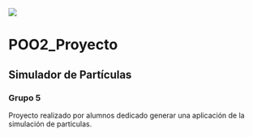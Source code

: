 ![](https://user-images.githubusercontent.com/39810145/99730583-b0808c00-2a8a-11eb-85a2-fe57f52d6533.jpg)

# POO2_Proyecto
## Simulador de Partículas
### Grupo 5

Proyecto realizado por alumnos dedicado generar una aplicación de la simulación de partículas.
